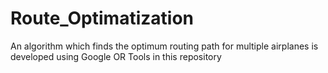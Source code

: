 # Route_Optimatization
 An algorithm which finds the optimum routing path for multiple airplanes is developed using Google OR Tools in this repository
